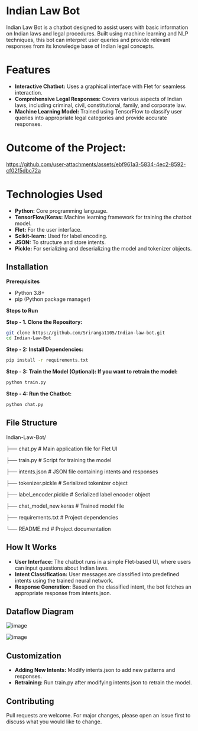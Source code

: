# Indian Law Bot
Indian Law Bot is a chatbot designed to assist users with basic information on Indian laws and legal procedures. Built using machine learning and NLP techniques, this bot can interpret user queries and provide relevant responses from its knowledge base of Indian legal concepts.

# Features
- **Interactive Chatbot:** Uses a graphical interface with Flet for seamless interaction.
- **Comprehensive Legal Responses:** Covers various aspects of Indian laws, including criminal, civil, constitutional, family, and corporate law.
- **Machine Learning Model:** Trained using TensorFlow to classify user queries into appropriate legal categories and provide accurate responses.

# Outcome of the Project:



https://github.com/user-attachments/assets/ebf961a3-5834-4ec2-8592-cf02f5dbc72a



# Technologies Used
- **Python:** Core programming language.
- **TensorFlow/Keras:** Machine learning framework for training the chatbot model.
- **Flet:** For the user interface.
- **Scikit-learn:** Used for label encoding.
- **JSON:** To structure and store intents.
- **Pickle:** For serializing and deserializing the model and tokenizer objects.
## Installation

**Prerequisites**
- Python 3.8+
- pip (Python package manager)

**Steps to Run**

**Step - 1. Clone the Repository:**
```bash
git clone https://github.com/Sriranga1105/Indian-law-bot.git 
cd Indian-Law-Bot
```

**Step - 2: Install Dependencies:**
```bash
pip install -r requirements.txt
```

**Step - 3: Train the Model (Optional): If you want to retrain the model:**
```bash
python train.py
```

**Step - 4: Run the Chatbot:**
```bash
python chat.py
```

## File Structure
Indian-Law-Bot/

├── chat.py                # Main application file for Flet UI

├── train.py               # Script for training the model

├── intents.json           # JSON file containing intents and responses

├── tokenizer.pickle       # Serialized tokenizer object

├── label_encoder.pickle   # Serialized label encoder object

├── chat_model_new.keras   # Trained model file

├── requirements.txt       # Project dependencies

└── README.md              # Project documentation

## How It Works
- **User Interface:** The chatbot runs in a simple Flet-based UI, where users can input questions about Indian laws.
- **Intent Classification:** User messages are classified into predefined intents using the trained neural network.
- **Response Generation:** Based on the classified intent, the bot fetches an appropriate response from intents.json.

## Dataflow Diagram
![image](https://github.com/user-attachments/assets/abaad5dd-9aa3-4bd0-9d20-39a369777ed6)

![image](https://github.com/user-attachments/assets/35bbc5d4-27d5-4a39-81b4-e27f3d89bfeb)

## Customization
- **Adding New Intents:** Modify intents.json to add new patterns and responses.
- **Retraining:** Run train.py after modifying intents.json to retrain the model.

## Contributing

Pull requests are welcome. For major changes, please open an issue first to discuss what you would like to change.

